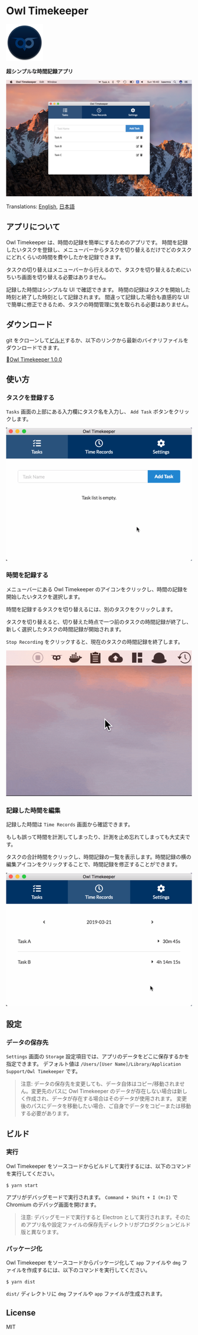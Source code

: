 # Owl Timekeeper

<img alt="Owl Timekeeper Icon" src="./build/icon.png" width="100">

<b align="center">超シンプルな時間記録アプリ</b>

![Screenshot](./assets/screenshot.png)

Translations: [English](https://github.com/kawmra/Owl-Timekeeper/blob/master/README.md), [日本語](https://github.com/kawmra/Owl-Timekeeper/blob/master/README.ja.md)

## アプリについて

Owl Timekeeper は、時間の記録を簡単にするためのアプリです。
時間を記録したいタスクを登録し、メニューバーからタスクを切り替えるだけでどのタスクにどれくらいの時間を費やしたかを記録できます。

タスクの切り替えはメニューバーから行えるので、タスクを切り替えるためにいちいち画面を切り替える必要はありません。

記録した時間はシンプルな UI で確認できます。
時間の記録はタスクを開始した時刻と終了した時刻として記録されます。
間違って記録した場合も直感的な UI で簡単に修正できるため、タスクの時間管理に気を取られる必要はありません。

## ダウンロード

git をクローンして[ビルド](#ビルド)するか、以下のリンクから最新のバイナリファイルをダウンロードできます。

[Owl Timekeeper 1.0.0](https://github.com/kawmra/Owl-Timekeeper/releases/download/v1.0.0/Owl.Timekeeper-1.0.0.dmg)

## 使い方

### タスクを登録する

`Tasks` 画面の上部にある入力欄にタスク名を入力し、 `Add Task` ボタンをクリックします。

![Create a New Task](./assets/create_a_task.gif)

### 時間を記録する

メニューバーにある Owl Timekeeper のアイコンをクリックし、時間の記録を開始したいタスクを選択します。

時間を記録するタスクを切り替えるには、別のタスクをクリックします。

タスクを切り替えると、切り替えた時点で一つ前のタスクの時間記録が終了し、新しく選択したタスクの時間記録が開始されます。

`Stop Recording` をクリックすると、現在のタスクの時間記録を終了します。

![Record time](./assets/record_time.gif)

### 記録した時間を編集

記録した時間は `Time Records` 画面から確認できます。

もしも誤って時間を計測してしまったり、計測を止め忘れてしまっても大丈夫です。

タスクの合計時間をクリックし、時間記録の一覧を表示します。時間記録の横の編集アイコンをクリックすることで、時間記録を修正することができます。

![Edit a Time Record](./assets/edit_records.gif)

## 設定

### データの保存先

`Settings` 画面の `Storage` 設定項目では、アプリのデータをどこに保存するかを指定できます。
デフォルト値は `/Users/[User Name]/Library/Application Support/Owl Timekeeper` です。

> 注意:
> データの保存先を変更しても、データ自体はコピー/移動されません。変更先のパスに Owl Timekeeper のデータが存在しない場合は新しく作成され、データが存在する場合はそのデータが使用されます。
> 変更後のパスにデータを移動したい場合、ご自身でデータをコピーまたは移動する必要があります。

## ビルド

### 実行

Owl Timekeeper をソースコードからビルドして実行するには、以下のコマンドを実行してください。

```
$ yarn start
```

アプリがデバッグモードで実行されます。 `Command + Shift + I (⌘⇧I)` で Chromium のデバッグ画面を開けます。

> 注意:
> デバッグモードで実行すると Electron として実行されます。そのためアプリ名や設定ファイルの保存先ディレクトリがプロダクションビルド版と異なります。

### パッケージ化

Owl Timekeeper をソースコードからパッケージ化して `app` ファイルや `dmg` ファイルを作成するには、以下のコマンドを実行してください。

```
$ yarn dist
```

`dist/` ディレクトリに `dmg` ファイルや `app` ファイルが生成されます。

## License

MIT
